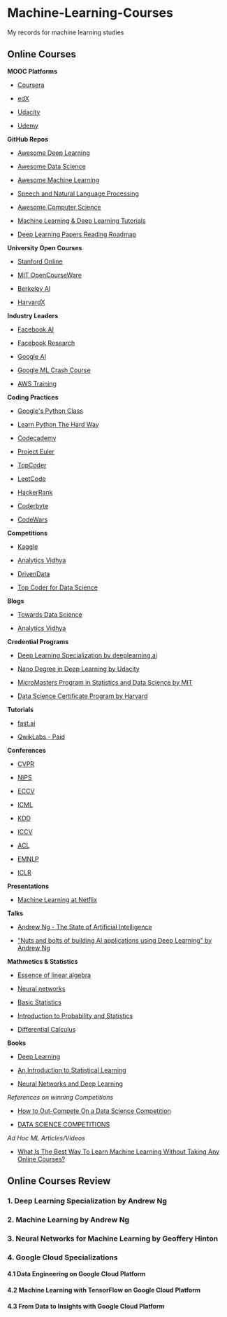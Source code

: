 # Machine-Learning-Courses
My records for machine learning studies

## Online Courses
**MOOC Platforms**

- [Coursera](https://www.coursera.org/)

- [edX](https://www.edx.org/)

- [Udacity](https://www.udacity.com/)

- [Udemy](https://www.udemy.com/topic/machine-learning/)

**GitHub Repos**

- [Awesome Deep Learning](https://github.com/ChristosChristofidis/awesome-deep-learning)

- [Awesome Data Science](https://github.com/bulutyazilim/awesome-datascience)

- [Awesome Machine Learning](https://github.com/josephmisiti/awesome-machine-learning)

- [Speech and Natural Language Processing](https://github.com/edobashira/speech-language-processing)

- [Awesome Computer Science](https://github.com/sindresorhus/awesome#computer-science)

- [Machine Learning & Deep Learning Tutorials](https://github.com/ujjwalkarn/Machine-Learning-Tutorials)

- [Deep Learning Papers Reading Roadmap](https://github.com/floodsung/Deep-Learning-Papers-Reading-Roadmap)

**University Open Courses**

- [Stanford Online](https://lagunita.stanford.edu/)

- [MIT OpenCourseWare](https://ocw.mit.edu/index.htm)

- [Berkeley AI](http://bair.berkeley.edu/courses.html)

- [HarvardX](https://online-learning.harvard.edu/)

**Industry Leaders**

- [Facebook AI](https://facebook.ai/developers/tools)

- [Facebook Research](https://research.fb.com/)

- [Google AI](https://ai.google/education/)

- [Google ML Crash Course](https://developers.google.com/machine-learning/crash-course/)

- [AWS Training](https://aws.amazon.com/training/course-descriptions/#portfolio)

**Coding Practices**

- [Google's Python Class](https://developers.google.com/edu/python/)

- [Learn Python The Hard Way](https://learnpythonthehardway.org/book/ex0.html)

- [Codecademy](https://www.codecademy.com/)

- [Project Euler](https://projecteuler.net/)

- [TopCoder](https://www.topcoder.com/)

- [LeetCode](https://leetcode.com)

- [HackerRank](https://www.hackerrank.com/)

- [Coderbyte](https://coderbyte.com/)

- [CodeWars](https://www.codewars.com/)

**Competitions**

- [Kaggle](https://www.kaggle.com/)

- [Analytics Vidhya](https://datahack.analyticsvidhya.com/contest/all/)

- [DrivenData](https://www.drivendata.org/)

- [Top Coder for Data Science](https://www.topcoder.com/community/data-science/)

**Blogs**

- [Towards Data Science](https://towardsdatascience.com/)

- [Analytics Vidhya](https://www.analyticsvidhya.com/)

**Credential Programs**

- [Deep Learning Specialization by deeplearning.ai](https://www.coursera.org/specializations/deep-learning)

- [Nano Degree in Deep Learning by Udacity](https://www.udacity.com/course/deep-learning-nanodegree--nd101)

- [MicroMasters Program in Statistics and Data Science by MIT](https://micromasters.mit.edu/ds/)

- [Data Science Certificate Program by Harvard](https://www.edx.org/professional-certificate/harvardx-data-science)

**Tutorials**

- [fast.ai](http://www.fast.ai/)

- [QwikLabs - Paid](https://google.qwiklabs.com/)

**Conferences**

- [CVPR](http://cvpr2018.thecvf.com/)

- [NIPS](https://nips.cc/)

- [ECCV](https://eccv2018.org/)

- [ICML](https://icml.cc/)

- [KDD](http://www.kdd.org/kdd2018/)

- [ICCV](https://waset.org/conference/2018/01/istanbul/ICCV)

- [ACL](http://acl2018.org/)

- [EMNLP](http://emnlp2018.org/)

- [ICLR](https://iclr.cc/)

**Presentations**

- [Machine Learning at Netflix](https://www.slideshare.net/dominodatalab/machine-learning-at-netflix)

**Talks**

- [Andrew Ng - The State of Artificial Intelligence](https://www.youtube.com/watch?v=NKpuX_yzdYs)

- ["Nuts and bolts of building AI applications using Deep Learning" by Andrew Ng](https://www.youtube.com/watch?v=wjqaz6m42wU)

**Mathmetics & Statistics**

- [Essence of linear algebra](https://www.youtube.com/playlist?list=PLZHQObOWTQDPD3MizzM2xVFitgF8hE_ab)

- [Neural networks](https://www.youtube.com/playlist?list=PLZHQObOWTQDNU6R1_67000Dx_ZCJB-3pi)

- [Basic Statistics](https://www.coursera.org/learn/basic-statistics)

- [Introduction to Probability and Statistics](https://ocw.mit.edu/courses/mathematics/18-05-introduction-to-probability-and-statistics-spring-2014/index.htm)

- [Differential Calculus](https://www.khanacademy.org/math/calculus-home/differential-calculus)

**Books**

- [Deep Learning](http://www.deeplearningbook.org/)

- [An Introduction to Statistical Learning](http://www-bcf.usc.edu/~gareth/ISL/)

- [Neural Networks and Deep Learning](http://neuralnetworksanddeeplearning.com/chap1.html)

*References on winning Competitions*

- [How to Out-Compete On a Data Science Competition](https://towardsdatascience.com/how-to-out-compete-on-a-data-science-competition-insights-techniques-and-tactics-95a0545041d5)

- [DATA SCIENCE COMPETITIONS](https://www.analyticsvidhya.com/blog/tag/data-science-competitions/)

*Ad Hoc ML Articles/Videos*

- [What Is The Best Way To Learn Machine Learning Without Taking Any Online Courses?](https://www.forbes.com/sites/quora/2017/03/22/what-is-the-best-way-to-learn-machine-learning-without-taking-any-online-courses/#6ee75f565d87)

## Online Courses Review
### 1. Deep Learning Specialization by Andrew Ng
### 2. Machine Learning by Andrew Ng
### 3. Neural Networks for Machine Learning by Geoffery Hinton
### 4. Google Cloud Specializations
#### 4.1 Data Engineering on Google Cloud Platform
#### 4.2 Machine Learning with TensorFlow on Google Cloud Platform
#### 4.3 From Data to Insights with Google Cloud Platform
